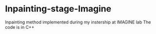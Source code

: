 # Inpainting-stage-Imagine
Inpainting method implemented during my instership at IMAGINE lab
The code is in C++
